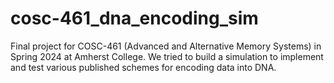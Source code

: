 # cosc-461_dna_encoding_sim
Final project for COSC-461 (Advanced and Alternative Memory Systems) in Spring 2024 at Amherst College. We tried to build a simulation to implement and test various published schemes for encoding data into DNA.
